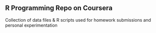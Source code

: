 ## R Programming Repo on Coursera

Collection of data files & R scripts used for homework submissions and personal experimentation